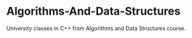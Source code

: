 # Algorithms-And-Data-Structures
University classes in C++ from Algorithms and Data Structures course.
